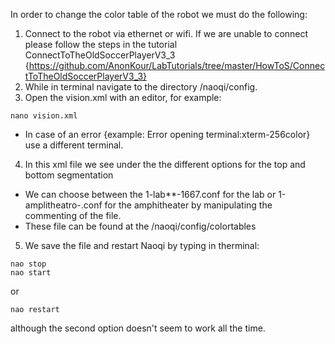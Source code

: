 In order to change the color table of the robot we must do the following:

1) Connect to the robot via ethernet or wifi. If we are unable to connect please follow the steps in the tutorial ConnectToTheOldSoccerPlayerV3_3 
{https://github.com/AnonKour/LabTutorials/tree/master/HowToS/ConnectToTheOldSoccerPlayerV3_3}
2) While in terminal navigate to the directory /naoqi/config.
3) Open the vision.xml with an editor, for example:
```
nano vision.xml
```
- In case of an error {example: Error opening terminal:xterm-256color} use a different terminal.

4) In this xml file we see under the <!-- Configuration files for Segmentation --> the different options for the top and bottom segmentation
- We can choose between the 1-lab**-1667.conf for the lab or 1-amplitheatro-.conf for the amphitheater by manipulating the commenting of the file.
- These file can be found at the /naoqi/config/colortables
5) We save the file and restart Naoqi by typing in therminal:
```
nao stop
nao start
```
or 
```
nao restart
```
although the second option doesn't seem to work all the time.
